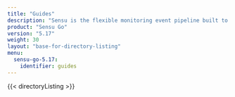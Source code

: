 ```yaml
---
title: "Guides"
description: "Sensu is the flexible monitoring event pipeline built to reduce operator burden and meet the challenges of monitoring multi-cloud and ephemeral infrastructures. Get started with a guided walkthrough."
product: "Sensu Go"
version: "5.17"
weight: 30
layout: "base-for-directory-listing"
menu:
  sensu-go-5.17:
    identifier: guides
---
```


{{< directoryListing >}}
